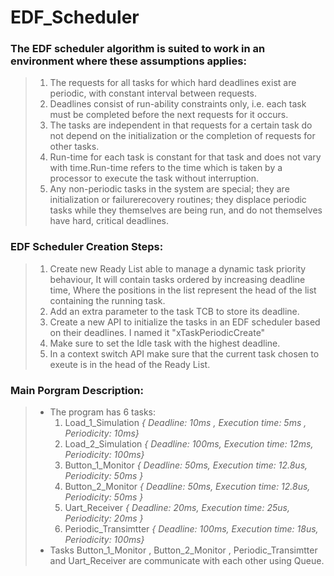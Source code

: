 # EDF_Scheduler 
### The EDF scheduler algorithm is suited to work in an environment where these assumptions applies:
  > 1) The requests for all tasks for which hard deadlines exist are periodic, with constant interval between requests.
  > 2) Deadlines consist of run-ability constraints only, i.e. each task must be completed before the next requests for it occurs.
  > 3) The tasks are independent in that requests for a certain task do not depend on the initialization or the completion of requests for other tasks.
  > 4) Run-time for each task is constant for that task and does not vary with time.Run-time refers to the time which is taken by a processor to execute the task without interruption.
  > 5) Any non-periodic tasks in the system are special; they are initialization or failurerecovery routines; they displace periodic tasks while they themselves are being run, and do not themselves have hard, critical deadlines.
### EDF Scheduler Creation Steps:
  > 1) Create new Ready List able to manage a dynamic task priority behaviour, It will contain tasks ordered by increasing deadline time, Where the positions in the list represent the head of the list containing the running task.
  > 2) Add an extra parameter to the task TCB to store its deadline.
  > 3) Create a new API to initialize the tasks in an EDF scheduler based on their deadlines. I named it "xTaskPeriodicCreate"
  > 4) Make sure to set the Idle task with the highest deadline.
  > 5) In a context switch API make sure that the current task chosen to exeute is in the head of the Ready List.
### Main Porgram Description:
  > - The program has 6 tasks:
  >   1. Load_1_Simulation _{ Deadline: 10ms , Execution time: 5ms , Periodicity: 10ms}_
  >   2. Load_2_Simulation _{ Deadline: 100ms, Execution time: 12ms, Periodicity: 100ms}_
  >   3. Button_1_Monitor _{ Deadline: 50ms, Execution time: 12.8us, Periodicity: 50ms }_
  >   4. Button_2_Monitor _{ Deadline: 50ms, Execution time: 12.8us, Periodicity: 50ms }_
  >   5. Uart_Receiver _{ Deadline: 20ms, Execution time: 25us, Periodicity: 20ms }_
  >   6. Periodic_Transimtter _{ Deadline: 100ms, Execution time: 18us, Periodicity: 100ms}_
  > - Tasks Button_1_Monitor , Button_2_Monitor , Periodic_Transimtter and Uart_Receiver are communicate with each other using Queue.


